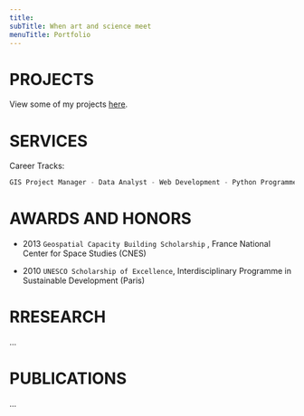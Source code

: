 ```yaml
---
title: 
subTitle: When art and science meet
menuTitle: Portfolio
---
```


# PROJECTS

View some of my projects <a href="https://boregatsbytest.gtsb.io/" target="_blank">here</a>.

# SERVICES

Career Tracks:

```javascript
GIS Project Manager - Data Analyst - Web Development - Python Programmer - Environment Modelling and Analysis
```

# AWARDS AND HONORS

- 2013 `Geospatial Capacity Building Scholarship` , France National Center for Space Studies (CNES)

- 2010 `UNESCO Scholarship of Excellence`, Interdisciplinary Programme in Sustainable Development (Paris)

# RRESEARCH

...

# PUBLICATIONS

...
